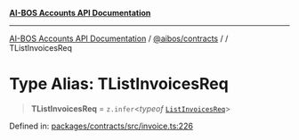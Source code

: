 [**AI-BOS Accounts API Documentation**](../../../README.md)

***

[AI-BOS Accounts API Documentation](../../../README.md) / [@aibos/contracts](../README.md) / [](../README.md) / TListInvoicesReq

# Type Alias: TListInvoicesReq

> **TListInvoicesReq** = `z.infer`\<*typeof* [`ListInvoicesReq`](../variables/ListInvoicesReq.md)\>

Defined in: [packages/contracts/src/invoice.ts:226](https://github.com/pohlai88/accounts/blob/48103fb36d28b2b9bfb33472b6de2f719773cde9/packages/contracts/src/invoice.ts#L226)

